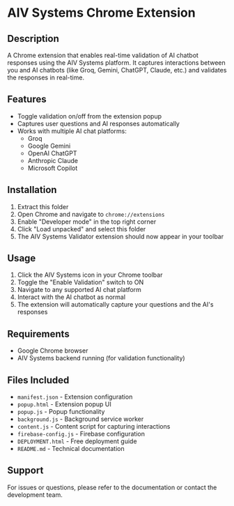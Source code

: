 # AIV Systems Chrome Extension

## Description
A Chrome extension that enables real-time validation of AI chatbot responses using the AIV Systems platform. It captures interactions between you and AI chatbots (like Groq, Gemini, ChatGPT, Claude, etc.) and validates the responses in real-time.

## Features
- Toggle validation on/off from the extension popup
- Captures user questions and AI responses automatically
- Works with multiple AI chat platforms:
  - Groq
  - Google Gemini
  - OpenAI ChatGPT
  - Anthropic Claude
  - Microsoft Copilot

## Installation
1. Extract this folder
2. Open Chrome and navigate to `chrome://extensions`
3. Enable "Developer mode" in the top right corner
4. Click "Load unpacked" and select this folder
5. The AIV Systems Validator extension should now appear in your toolbar

## Usage
1. Click the AIV Systems icon in your Chrome toolbar
2. Toggle the "Enable Validation" switch to ON
3. Navigate to any supported AI chat platform
4. Interact with the AI chatbot as normal
5. The extension will automatically capture your questions and the AI's responses

## Requirements
- Google Chrome browser
- AIV Systems backend running (for validation functionality)

## Files Included
- `manifest.json` - Extension configuration
- `popup.html` - Extension popup UI
- `popup.js` - Popup functionality
- `background.js` - Background service worker
- `content.js` - Content script for capturing interactions
- `firebase-config.js` - Firebase configuration
- `DEPLOYMENT.html` - Free deployment guide
- `README.md` - Technical documentation

## Support
For issues or questions, please refer to the documentation or contact the development team.